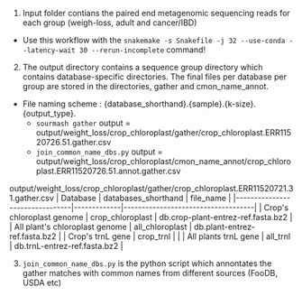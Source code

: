 1. Input folder contians the paired end metagenomic sequencing reads for each group (weigh-loss, adult and cancer/IBD)
- Use this workflow with the `snakemake -s Snakefile -j 32 --use-conda --latency-wait 30 --rerun-incomplete` command!


2. The output directory contains a sequence group directory which contains database-specific directories. The final files per database per group are stored in the directories, gather and cmon_name_annot.
- File naming scheme : {database_shorthand}.{sample}.{k-size}.{output_type}. 
    - `sourmash gather` output = output/weight_loss/crop_chloroplast/gather/crop_chloroplast.ERR11520726.51.gather.csv
    - `join_common_name_dbs.py` output = output/weight_loss/crop_chloroplast/cmon_name_annot/crop_chloroplast.ERR11520726.51.annot.gather.csv

output/weight_loss/crop_chloroplast/gather/crop_chloroplast.ERR11520721.31.gather.csv
| Database                       | databases_shorthand   | file_name                          |
|--------------------------------|-------------|------------------------------------|
| Crop's chloroplast genome      | crop_chloroplast | db.crop-plant-entrez-ref.fasta.bz2 |
| All plant's chloroplast genome | all_chloroplast  | db.plant-entrez-ref.fasta.bz2      |
| Crop's trnL gene               | crop_trnl   |                                    |
| All plants trnL gene           | all_trnl    | db.trnL-entrez-ref.fasta.bz2       |


3. `join_common_name_dbs.py` is the python script which annontates the gather matches with common names from different sources (FooDB, USDA etc)
